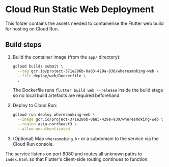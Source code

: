 # Cloud Run Static Web Deployment

This folder contains the assets needed to containerise the Flutter web build
for hosting on Cloud Run.

## Build steps

1. Build the container image (from the `app/` directory):
   ```bash
   gcloud builds submit \
     --tag gcr.io/project-371e286b-0a83-429a-930/wheresmoking-web \
     --file deploy/web/Dockerfile \
     .
   ```

   The Dockerfile runs `flutter build web --release` inside the build stage so
   no local build artefacts are required beforehand.

2. Deploy to Cloud Run:
   ```bash
   gcloud run deploy wheresmoking-web \
     --image gcr.io/project-371e286b-0a83-429a-930/wheresmoking-web \
     --region asia-northeast3 \
     --allow-unauthenticated
   ```

3. (Optional) Map `wheresmoking.kr` or a subdomain to the service via the
   Cloud Run console.

The service listens on port 8080 and routes all unknown paths to `index.html`
so that Flutter's client-side routing continues to function.
